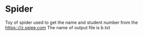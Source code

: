 # Spider

Toy of spider used to get the name and student number from the [https:://z.seiee.com](https://z.seiee.com)
The name of output file is b.txt